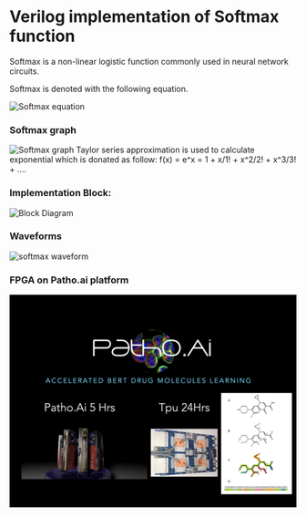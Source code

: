 # Verilog implementation of Softmax function
Softmax is a non-linear logistic function commonly used in neural network circuits.

Softmax is denoted with the following equation.

![Softmax equation](waveform/smax.png)
### Softmax graph
 ![Softmax graph](waveform/graph.PNG)
Taylor series approximation is used to calculate exponential which is donated as follow: 
    f(x) = e^x = 1 + x/1! + x^2/2! + x^3/3! + ....
    
### Implementation Block:
 ![Block Diagram](waveform/Capture.PNG)

### Waveforms
 ![softmax waveform](waveform/softmax.png)
### FPGA on Patho.ai platform
 ![patho.ai FPGA](waveform/patho.ai.png)

